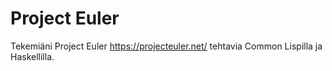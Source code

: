 # Project Euler
Tekemiäni Project Euler https://projecteuler.net/ tehtavia Common Lispilla ja Haskellilla.

